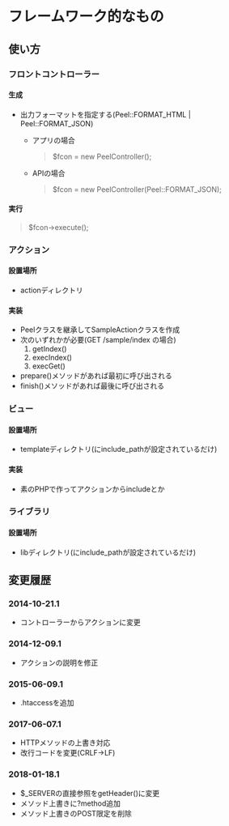 フレームワーク的なもの
======================

使い方
------

### フロントコントローラー

#### 生成
- 出力フォーマットを指定する(Peel::FORMAT_HTML | Peel::FORMAT_JSON)
  - アプリの場合
    > $fcon = new PeelController();

  - APIの場合
    > $fcon = new PeelController(Peel::FORMAT_JSON);

#### 実行
  > $fcon->execute();

### アクション

#### 設置場所
- actionディレクトリ

#### 実装
- Peelクラスを継承してSampleActionクラスを作成
- 次のいずれかが必要(GET /sample/index の場合)
  1. getIndex()
  2. execIndex()
  3. execGet()
- prepare()メソッドがあれば最初に呼び出される
- finish()メソッドがあれば最後に呼び出される

### ビュー

#### 設置場所
- templateディレクトリ(にinclude_pathが設定されているだけ)

#### 実装
- 素のPHPで作ってアクションからincludeとか

### ライブラリ

#### 設置場所
- libディレクトリ(にinclude_pathが設定されているだけ)


変更履歴
--------

### 2014-10-21.1
- コントローラーからアクションに変更

### 2014-12-09.1
- アクションの説明を修正

### 2015-06-09.1
- .htaccessを追加

### 2017-06-07.1
- HTTPメソッドの上書き対応
- 改行コードを変更(CRLF->LF)

### 2018-01-18.1
- $_SERVERの直接参照をgetHeader()に変更
- メソッド上書きに?method追加
- メソッド上書きのPOST限定を削除
